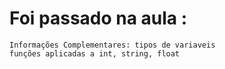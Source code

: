 # Foi passado na aula :
    Informações Complementares: tipos de variaveis
    funções aplicadas a int, string, float